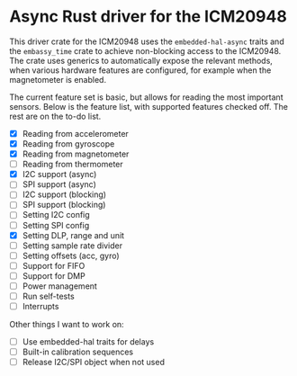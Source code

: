 # Async Rust driver for the ICM20948

This driver crate for the ICM20948 uses the `embedded-hal-async` traits and the `embassy_time` crate to achieve non-blocking access to the ICM20948. The crate uses generics to automatically expose the relevant methods, when various hardware features are configured, for example when the magnetometer is enabled.

The current feature set is basic, but allows for reading the most important sensors. Below is the feature list, with supported features checked off. The rest are on the to-do list. 

- [x] Reading from accelerometer
- [x] Reading from gyroscope
- [x] Reading from magnetometer
- [ ] Reading from thermometer
- [x] I2C support (async)
- [ ] SPI support (async)
- [ ] I2C support (blocking)
- [ ] SPI support (blocking)
- [ ] Setting I2C config
- [ ] Setting SPI config
- [x] Setting DLP, range and unit
- [ ] Setting sample rate divider
- [ ] Setting offsets (acc, gyro)
- [ ] Support for FIFO
- [ ] Support for DMP
- [ ] Power management
- [ ] Run self-tests
- [ ] Interrupts

Other things I want to work on:
- [ ] Use embedded-hal traits for delays
- [ ] Built-in calibration sequences
- [ ] Release I2C/SPI object when not used
